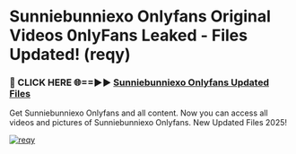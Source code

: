 # Sunniebunniexo Onlyfans Original Videos 0nlyFans Leaked - Files Updated! (reqy)

<h3>🔴 CLICK HERE 🌐==►► <a href="https://tinyurl.com/2m67pmp6" rel="nofollow">Sunniebunniexo Onlyfans Updated Files</a></h3>

Get Sunniebunniexo Onlyfans and all content. Now you can access all videos and pictures of Sunniebunniexo Onlyfans. New Updated Files 2025!

[![reqy](https://i.imgur.com/H4QAA4z.gif)](https://tinyurl.com/2m67pmp6)